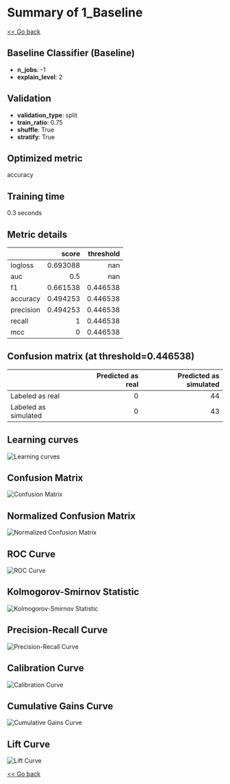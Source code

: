 # Summary of 1_Baseline

[<< Go back](../README.md)


## Baseline Classifier (Baseline)
- **n_jobs**: -1
- **explain_level**: 2

## Validation
 - **validation_type**: split
 - **train_ratio**: 0.75
 - **shuffle**: True
 - **stratify**: True

## Optimized metric
accuracy

## Training time

0.3 seconds

## Metric details
|           |    score |   threshold |
|:----------|---------:|------------:|
| logloss   | 0.693088 |  nan        |
| auc       | 0.5      |  nan        |
| f1        | 0.661538 |    0.446538 |
| accuracy  | 0.494253 |    0.446538 |
| precision | 0.494253 |    0.446538 |
| recall    | 1        |    0.446538 |
| mcc       | 0        |    0.446538 |


## Confusion matrix (at threshold=0.446538)
|                      |   Predicted as real |   Predicted as simulated |
|:---------------------|--------------------:|-------------------------:|
| Labeled as real      |                   0 |                       44 |
| Labeled as simulated |                   0 |                       43 |

## Learning curves
![Learning curves](learning_curves.png)
## Confusion Matrix

![Confusion Matrix](confusion_matrix.png)


## Normalized Confusion Matrix

![Normalized Confusion Matrix](confusion_matrix_normalized.png)


## ROC Curve

![ROC Curve](roc_curve.png)


## Kolmogorov-Smirnov Statistic

![Kolmogorov-Smirnov Statistic](ks_statistic.png)


## Precision-Recall Curve

![Precision-Recall Curve](precision_recall_curve.png)


## Calibration Curve

![Calibration Curve](calibration_curve_curve.png)


## Cumulative Gains Curve

![Cumulative Gains Curve](cumulative_gains_curve.png)


## Lift Curve

![Lift Curve](lift_curve.png)



[<< Go back](../README.md)
